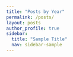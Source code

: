```yaml
---
title: "Posts by Year"
permalink: /posts/
layout: posts
author_profile: true
sidebar:
  title: "Sample Title"
  nav: sidebar-sample
---
```

